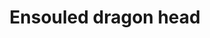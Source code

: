 ---
layout: item
title: Ensouled dragon head
item-id: 13510
datatable: true
id: 13510
name: "Ensouled dragon head"
members: true
lowalch: 260
highalch: 390
examine: "The creature's soul is still in here."
monsters:
  - id: 247
    name: "Red dragon"
    members: true
    combat_level: 152
    wiki_url: "https://oldschool.runescape.wiki/w/Red_dragon#1"
    drops:
      - quantity: "1"
        rarity: 0.025
    image: "https://oldschool.runescape.wiki/images/thumb/6/6a/Red_dragon.png/290px-Red_dragon.png?f0a8a"
  - id: 252
    name: "Black dragon"
    members: true
    combat_level: 227
    wiki_url: "https://oldschool.runescape.wiki/w/Black_dragon#Level_227"
    drops:
      - quantity: "1"
        rarity: 0.02857142857142857
    image: "https://oldschool.runescape.wiki/images/thumb/9/9f/Black_dragon.png/290px-Black_dragon.png?b8574"
  - id: 260
    name: "Green dragon"
    members: true
    combat_level: 79
    wiki_url: "https://oldschool.runescape.wiki/w/Green_dragon#Level_79"
    drops:
      - quantity: "1"
        rarity: 0.02857142857142857
    image: "https://oldschool.runescape.wiki/images/thumb/0/07/Green_dragon.png/290px-Green_dragon.png?4657a"
  - id: 265
    name: "Blue dragon"
    members: true
    combat_level: 111
    wiki_url: "https://oldschool.runescape.wiki/w/Blue_dragon#2"
    drops:
      - quantity: "1"
        rarity: 0.02
    image: "https://oldschool.runescape.wiki/images/thumb/3/39/Blue_dragon.png/290px-Blue_dragon.png?1f705"
  - id: 2918
    name: "Brutal green dragon"
    members: true
    combat_level: 227
    wiki_url: "https://oldschool.runescape.wiki/w/Brutal_green_dragon"
    drops:
      - quantity: "1"
        rarity: 0.03571428571428571
    image: "https://oldschool.runescape.wiki/images/thumb/e/e9/Brutal_green_dragon.png/290px-Brutal_green_dragon.png?24f54"
  - id: 7273
    name: "Brutal blue dragon"
    members: true
    combat_level: 271
    wiki_url: "https://oldschool.runescape.wiki/w/Brutal_blue_dragon"
    drops:
      - quantity: "1"
        rarity: 0.05
    image: "https://oldschool.runescape.wiki/images/thumb/0/01/Brutal_blue_dragon.png/290px-Brutal_blue_dragon.png?24f54"
  - id: 7274
    name: "Brutal red dragon"
    members: true
    combat_level: 289
    wiki_url: "https://oldschool.runescape.wiki/w/Brutal_red_dragon"
    drops:
      - quantity: "1"
        rarity: 0.05
    image: "https://oldschool.runescape.wiki/images/thumb/0/0d/Brutal_red_dragon.png/290px-Brutal_red_dragon.png?24f54"
  - id: 7275
    name: "Brutal black dragon"
    members: true
    combat_level: 318
    wiki_url: "https://oldschool.runescape.wiki/w/Brutal_black_dragon"
    drops:
      - quantity: "1"
        rarity: 0.05
    image: "https://oldschool.runescape.wiki/images/thumb/a/a2/Brutal_black_dragon.png/290px-Brutal_black_dragon.png?24f54"
  - id: 7861
    name: "Black dragon"
    members: true
    combat_level: 247
    wiki_url: "https://oldschool.runescape.wiki/w/Black_dragon#Level_247"
    drops:
      - quantity: "1"
        rarity: 0.02857142857142857
    image: "https://oldschool.runescape.wiki/images/thumb/9/9f/Black_dragon.png/290px-Black_dragon.png?b8574"
  - id: 7868
    name: "Green dragon"
    members: true
    combat_level: 88
    wiki_url: "https://oldschool.runescape.wiki/w/Green_dragon#Level_88"
    drops:
      - quantity: "1"
        rarity: 0.02857142857142857
    image: "https://oldschool.runescape.wiki/images/thumb/0/07/Green_dragon.png/290px-Green_dragon.png?4657a"
---